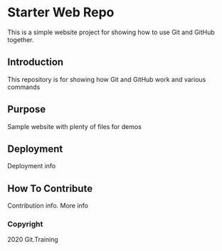 # Starter Web Repo

This is a simple website project for showing how to use Git and GitHub together.

## Introduction

This repository is for showing how Git and GitHub work and various commands

## Purpose

Sample website with plenty of files for demos

## Deployment

Deployment info

## How To Contribute

Contribution info. More info

### Copyright

2020 Git.Training